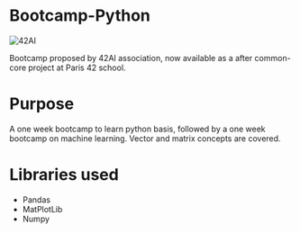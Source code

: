 # Bootcamp-Python
![42AI](https://user-images.githubusercontent.com/67599180/180600145-12f92de1-f618-48c9-8e75-37854954f82a.png)

Bootcamp proposed by 42AI association, now available as a after common-core project at Paris 42 school.

# Purpose
A one week bootcamp to learn python basis, followed by a one week bootcamp on machine learning.
Vector and matrix concepts are covered.

# Libraries used
- Pandas
- MatPlotLib
- Numpy


